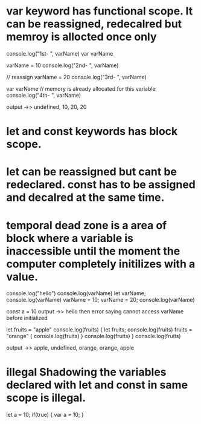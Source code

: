 # var keyword has functional scope. It can be reassigned, redecalred but memroy is allocted once only

console.log("1st- ", varName)
var varName

varName = 10
console.log("2nd- ", varName)

// reassign
varName = 20
console.log("3rd- ", varName)

var varName                     // memory is already allocated for this variable
console.log("4th- ", varName)  

output ->> undefined, 10, 20, 20


# let and const keywords has block scope.
# let can be reassigned but cant be redeclared. const has to be assigned and decalred at the same time.
# temporal dead zone is a area of block where a variable is inaccessible until the moment the computer completely initilizes with a value.

console.log("hello")
console.log(varName)
let varName;
console.log(varName)
varName = 10;
varName = 20;
console.log(varName)

const a = 10
output ->> hello then error saying cannot access varName before initialized


let fruits = "apple"
console.log(fruits)
{
    let fruits;
    console.log(fruits)
    fruits = "orange"
    {
        console.log(fruits)
    }
    console.log(fruits)
}
console.log(fruits)

output ->> apple, undefined, orange, orange, apple

# illegal Shadowing the variables declared with let and const in same scope is illegal.

let a = 10;
if(true) {
    var a = 10;
}
